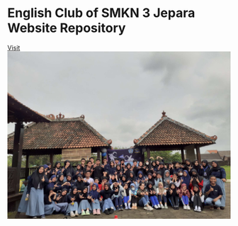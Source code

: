 # English Club of SMKN 3 Jepara Website Repository
[Visit](https://ecossmea.github.io)
![img](background.jpg)
